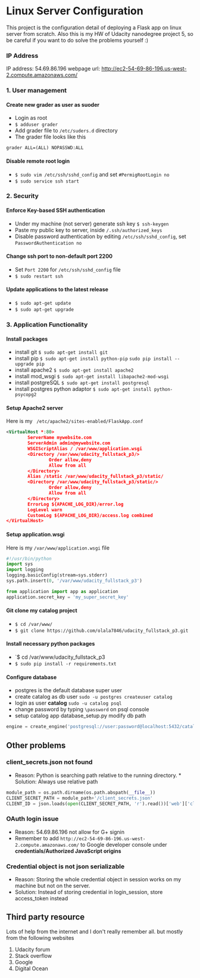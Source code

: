 # Linux Server Configuration
This project is the configuration detail of deploying a Flask app on linux server from scratch. Also this is my HW of Udacity nanodegree project 5, so be careful if you want to do solve the problems yourself :)

### IP Address
IP address: 54.69.86.196
webpage url: http://ec2-54-69-86-196.us-west-2.compute.amazonaws.com/

### 1. User management
#### Create new **grader** as user as suoder
* Login as root
* `$ adduser grader`
* Add grader file to `/etc/suders.d` directory
* The grader file looks like this
```
grader ALL=(ALL) NOPASSWD:ALL
```

#### Disable remote root login
* `$ sudo vim /etc/ssh/sshd_config` and set `#PermigRootLogin no`
* `$ sudo service ssh start`


### 2. Security
#### Enforce Key-based SSH authentication
* Under my machine (not server) generate ssh key `$ ssh-keygen`
* Paste my public key to server, inside `/.ssh/authorized_keys`
* Disable password authentication by editing `/etc/ssh/sshd_config`, set `PasswordAuthentication no`

#### Change ssh port to non-default port 2200
* Set `Port 2200` for `/etc/ssh/sshd_config` file
* `$ sudo restart ssh`

#### Update applications to the latest release
* `$ sudo apt-get update`
* `$ sudo apt-get upgrade`

### 3. Application Functionality
#### Install packages
* install git `$ sudo apt-get install git`
* install pip `$ sudo apt-get install python-pip` `sudo pip install --upgrade pip`
* install apache2 `$ sudo apt-get install apache2`
* install mod_wsgi `$ sudo apt-get install libapache2-mod-wsgi`
* install postgreSQL `$ sudo apt-get install postgresql`
* install postgres python adaptor `$ sudo apt-get install python-psycopg2`

#### Setup Apache2 server
Here is my ` /etc/apache2/sites-enabled/FlaskApp.conf`

```xml
<VirtualHost *:80>
        ServerName mywebsite.com
        ServerAdmin admin@mywebsite.com
        WSGIScriptAlias / /var/www/application.wsgi
        <Directory /var/www/udacity_fullstack_p3/>
                Order allow,deny
                Allow from all
        </Directory>
        Alias /static /var/www/udacity_fullstack_p3/static/
        <Directory /var/www/udacity_fullstack_p3/static/>
                Order allow,deny
                Allow from all
        </Directory>
        ErrorLog ${APACHE_LOG_DIR}/error.log
        LogLevel warn
        CustomLog ${APACHE_LOG_DIR}/access.log combined
</VirtualHost>
```

#### Setup application.wsgi
Here is my `/var/www/application.wsgi` file

```python
#!/usr/bin/python
import sys
import logging
logging.basicConfig(stream=sys.stderr)
sys.path.insert(0, '/var/www/udacity_fullstack_p3')

from application import app as application
application.secret_key = 'my_super_secret_key'

```

#### Git clone my catalog project
* `$ cd /var/www/`
* `$ git clone https://github.com/olala7846/udacity_fullstack_p3.git`

#### Install necessary python packages
* `$ cd /var/www/udacity_fullstack_p3
* `$ sudo pip install -r requirements.txt`

#### Configure database
* postgres is the default database super user
* create catalog as db user `sudo -u postgres createuser catalog`
* login as user **catalog** `sudo -u catalog psql`
* change password by typing `\password` on psql console
* setup catalog app database_setup.py modify db path

```python
engine = create_engine('postgresql://user:password@localhost:5432/catalog', echo=True)

```
## Other problems

### client_secrets.json not found
* Reason: Python is searching path relative to the running directory. * Solution: Always use relative path

```python
module_path = os.path.dirname(os.path.abspath(__file__))
CLIENT_SECRET_PATH = module_path+'/client_secrets.json'
CLIENT_ID = json.loads(open(CLIENT_SECRET_PATH, 'r').read())['web']['client_id']
```

### OAuth login issue
* Reason: 54.69.86.196 not allow for G+ signin
* Remember to add  `http://ec2-54-69-86-196.us-west-2.compute.amazonaws.com/` to Google developer console under __credentials/Authorized JavaScript origins__

### Credential object is not json serializable
* Reason: Storing the whole credential object in session works on my machine but not on the server.
* Solution: Instead of storing credential in login_session, store access_token instead 

## Third party resource
Lots of help from the internet and I don't really remember all. but mostly from the following websites

1. Udacity forum
2. Stack overflow
3. Google
4. Digital Ocean